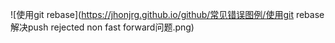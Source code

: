 ![使用git rebase](https://jhonjrg.github.io/github/常见错误图例/使用git rebase解决push rejected non fast forward问题.png)
